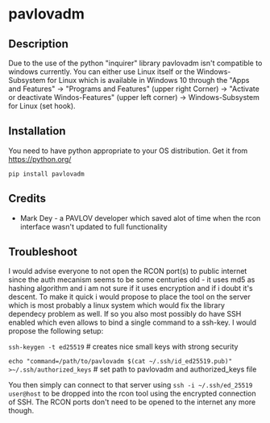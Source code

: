 pavlovadm
=========


Description
-----------
Due to the use of the python "inquirer" library pavlovadm isn't compatible to windows currently. You can either use Linux itself or the
Windows-Subsystem for Linux which is available in Windows 10 through the "Apps and Features" -> "Programs and Features"
(upper right Corner) -> "Activate or deactivate Windos-Features" (upper left corner) -> Windows-Subsystem for Linux (set hook).


Installation
------------
You need to have python appropriate to your OS distribution. Get it from <https://python.org/>

``pip install pavlovadm``


Credits
-------
  * Mark Dey - a PAVLOV developer which saved alot of time when the rcon interface wasn't updated to full functionality


Troubleshoot
------------
I would advise everyone to not open the RCON port(s) to public internet since the auth mecanism seems to be some centuries old -
it uses md5 as hashing algorithm and i am not sure if it uses encryption and if i doubt it's descent. To make it quick i would
propose to place the tool on the server which is most probably a linux system which would fix the library dependecy problem as well.
If so you also most possibly do have SSH enabled which even allows to bind a single command to a ssh-key. I would propose the following
setup:

``ssh-keygen -t ed25519`` # creates nice small keys with strong security

``echo "command=/path/to/pavlovadm $(cat ~/.ssh/id_ed25519.pub)" >~/.ssh/authorized_keys`` # set path to pavlovadm and authorized_keys file

You then simply can connect to that server using ``ssh -i ~/.ssh/ed_25519 user@host`` to be dropped into the rcon tool using the encrypted connection
of SSH. The RCON ports don't need to be opened to the internet any more though.
